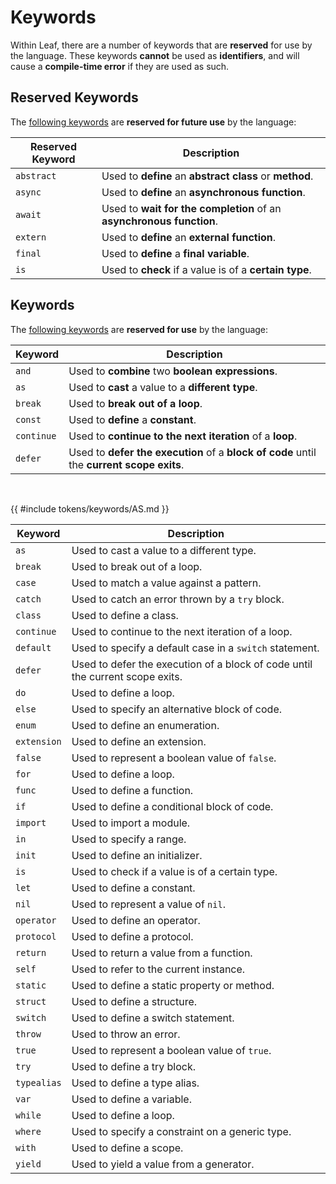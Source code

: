# Keywords

Within Leaf, there are a number of keywords that are **reserved** for use by the language. These keywords **cannot** be used as **identifiers**, and will cause a **compile-time error** if they are used as such.

## Reserved Keywords

The [following keywords](./tokens/keywords/reserved/RESERVED.md) are **reserved for future use** by the language:

| Reserved Keyword | Description                                                          |
| ---------------- | -------------------------------------------------------------------- |
| `abstract`       | Used to **define** an **abstract class** or **method**.              |
| `async`          | Used to **define** an **asynchronous function**.                     |
| `await`          | Used to **wait for the completion** of an **asynchronous function**. |
| `extern`         | Used to **define** an **external function**.                         |
| `final`          | Used to **define** a **final variable**.                             |
| `is`             | Used to **check** if a value is of a **certain type**.               |

## Keywords

The [following keywords](#KEYWORDS) are **reserved for use** by the language:

| Keyword    | Description                                                                               |
| ---------- | ----------------------------------------------------------------------------------------- |
| `and`      | Used to **combine** two **boolean expressions**.                                          |
| `as`       | Used to **cast** a value to a **different type**.                                         |
| `break`    | Used to **break out of a loop**.                                                          |
| `const`    | Used to **define** a **constant**.                                                        |
| `continue` | Used to **continue to the next iteration** of a **loop**.                                 |
| `defer`    | Used to **defer the execution** of a **block of code** until the **current scope exits**. |

<br>

<a name="KEYWORDS"></a>

{{ #include tokens/keywords/AS.md }}

<!--             | `deinit`                                                     | Used to define a deinitializer. | -->
| Keyword     | Description                                                                   |
| ----------- | ----------------------------------------------------------------------------- |
| `as`        | Used to cast a value to a different type.                                     |
| `break`     | Used to break out of a loop.                                                  |
| `case`      | Used to match a value against a pattern.                                      |
| `catch`     | Used to catch an error thrown by a `try` block.                               |
| `class`     | Used to define a class.                                                       |
| `continue`  | Used to continue to the next iteration of a loop.                             |
| `default`   | Used to specify a default case in a `switch` statement.                       |
| `defer`     | Used to defer the execution of a block of code until the current scope exits. |
| `do`        | Used to define a loop.                                                        |
| `else`      | Used to specify an alternative block of code.                                 |
| `enum`      | Used to define an enumeration.                                                |
| `extension` | Used to define an extension.                                                  |
| `false`     | Used to represent a boolean value of `false`.                                 |
| `for`       | Used to define a loop.                                                        |
| `func`      | Used to define a function.                                                    |
| `if`        | Used to define a conditional block of code.                                   |
| `import`    | Used to import a module.                                                      |
| `in`        | Used to specify a range.                                                      |
| `init`      | Used to define an initializer.                                                |
| `is`        | Used to check if a value is of a certain type.                                |
| `let`       | Used to define a constant.                                                    |
| `nil`       | Used to represent a value of `nil`.                                           |
| `operator`  | Used to define an operator.                                                   |
| `protocol`  | Used to define a protocol.                                                    |
| `return`    | Used to return a value from a function.                                       |
| `self`      | Used to refer to the current instance.                                        |
| `static`    | Used to define a static property or method.                                   |
| `struct`    | Used to define a structure.                                                   |
| `switch`    | Used to define a switch statement.                                            |
| `throw`     | Used to throw an error.                                                       |
| `true`      | Used to represent a boolean value of `true`.                                  |
| `try`       | Used to define a try block.                                                   |
| `typealias` | Used to define a type alias.                                                  |
| `var`       | Used to define a variable.                                                    |
| `while`     | Used to define a loop.                                                        |
| `where`     | Used to specify a constraint on a generic type.                               |
| `with`      | Used to define a scope.                                                       |
| `yield`     | Used to yield a value from a generator.                                       |
